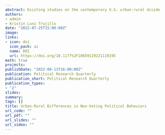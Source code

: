 ```yaml
---
abstract: Existing studies on the contemporary U.S. urban-rural divide have neglected its potential role in non-voting political participation. Theoretically, there are mixed expectations$:$ for example, higher social capital in rural areas, alongside a generally older population, suggest rural areas should have greater political participation. Conversely, lower socioeconomic indicators and more physical distance barriers suggest the opposite. Using nationally stratified survey data from the 2018 CCES (N = 61,000) and 2020 CES (N = 60,000), we find that specific participation behaviors do not consistently vary across the urban-rural spectrum, controlling for demographic variables. The few consistently significant differences relate to the nature of location-based access. For instance, using 2020 and 2021 ACLED data, we find that an activity where non-rural residents participate more—protesting—occurs less often in rural areas, thus stymieing participation opportunities for rural and small-town residents. Alternatively, rural and small-town residents are consistently more likely to put up a sign, which may reflect a greater incidence of living in houses with yards compared to urban residents. Social media political participation behaviors do not yield urban-rural differences, further suggesting that once geographic access-related barriers are removed, participation rates are essentially similar across the urban-rural spectrum.
authors:
- admin
- Kristin Lunz Trujillo
date: "2022-07-25T15:00:00Z"
image:
links:
- icon: doi
  icon_pack: ai
  name: DOI
  url: https://doi.org/10.1177%2F10659129221119195
math: true
projects:
publishDate: "2022-08-11T16:00:00Z"
publication: Political Research Quarterly
publication_short: Political Research Quarterly
publication_types:
- "2"
slides: 
summary: 
tags: []
title: Urban-Rural Differences in Non-Voting Political Behaviors
url_code: ""
url_pdf: ""
url_slides: ""
url_video: ""
---
```


